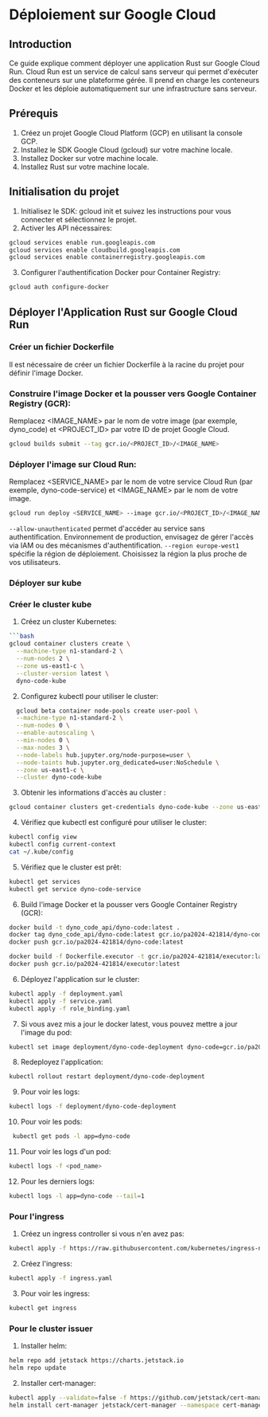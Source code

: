 # Déploiement sur Google Cloud

## Introduction

Ce guide explique comment déployer une application Rust sur Google Cloud Run. Cloud Run est un service de calcul sans serveur qui permet d'exécuter des conteneurs sur une plateforme gérée. Il prend en charge les conteneurs Docker et les déploie automatiquement sur une infrastructure sans serveur.

## Prérequis

1. Créez un projet Google Cloud Platform (GCP) en utilisant la console GCP.
2. Installez le SDK Google Cloud (gcloud) sur votre machine locale.
3. Installez Docker sur votre machine locale.
4. Installez Rust sur votre machine locale.

## Initialisation du projet

1. Initialisez le SDK: gcloud init et suivez les instructions pour vous connecter et sélectionnez le projet.
2. Activer les API nécessaires:

```bash
gcloud services enable run.googleapis.com
gcloud services enable cloudbuild.googleapis.com
gcloud services enable containerregistry.googleapis.com
```

3. Configurer l'authentification Docker pour Container Registry:

```bash
gcloud auth configure-docker
```

## Déployer l'Application Rust sur Google Cloud Run

### Créer un fichier Dockerfile

Il est nécessaire de créer un fichier Dockerfile à la racine du projet pour définir l'image Docker.

### Construire l'image Docker et la pousser vers Google Container Registry (GCR):

Remplacez <IMAGE_NAME> par le nom de votre image (par exemple, dyno_code) et <PROJECT_ID> par votre ID de projet Google Cloud.

```bash
gcloud builds submit --tag gcr.io/<PROJECT_ID>/<IMAGE_NAME>
```

### Déployer l'image sur Cloud Run:

Remplacez <SERVICE_NAME> par le nom de votre service Cloud Run (par exemple, dyno-code-service) et <IMAGE_NAME> par le nom de votre image.

```bash
gcloud run deploy <SERVICE_NAME> --image gcr.io/<PROJECT_ID>/<IMAGE_NAME> --platform managed --allow-unauthenticated --region europe-west1
```

`--allow-unauthenticated` permet d'accéder au service sans authentification. Environnement de production, envisagez de gérer l'accès via IAM ou des mécanismes d'authentification.
`--region europe-west1` spécifie la région de déploiement. Choisissez la région la plus proche de vos utilisateurs.

### Déployer sur kube

### Créer le cluster kube

1. Créez un cluster Kubernetes:

````bash
```bash
gcloud container clusters create \
  --machine-type n1-standard-2 \
  --num-nodes 2 \
  --zone us-east1-c \
  --cluster-version latest \
  dyno-code-kube
````

2. Configurez kubectl pour utiliser le cluster:

```bash
  gcloud beta container node-pools create user-pool \
  --machine-type n1-standard-2 \
  --num-nodes 0 \
  --enable-autoscaling \
  --min-nodes 0 \
  --max-nodes 3 \
  --node-labels hub.jupyter.org/node-purpose=user \
  --node-taints hub.jupyter.org_dedicated=user:NoSchedule \
  --zone us-east1-c \
  --cluster dyno-code-kube
```

3. Obtenir les informations d'accès au cluster :

```bash
gcloud container clusters get-credentials dyno-code-kube --zone us-east1-c
```

4. Vérifiez que kubectl est configuré pour utiliser le cluster:

```bash
kubectl config view
kubectl config current-context
cat ~/.kube/config
```

5. Vérifiez que le cluster est prêt:

```bash
kubectl get services
kubectl get service dyno-code-service
```

6. Build l'image Docker et la pousser vers Google Container Registry (GCR):

```bash
docker build -t dyno_code_api/dyno-code:latest .
docker tag dyno_code_api/dyno-code:latest gcr.io/pa2024-421814/dyno-code:latest
docker push gcr.io/pa2024-421814/dyno-code:latest

docker build -f Dockerfile.executor -t gcr.io/pa2024-421814/executor:latest .
docker push gcr.io/pa2024-421814/executor:latest
```

6. Déployez l'application sur le cluster:

```bash
kubectl apply -f deployment.yaml
kubectl apply -f service.yaml
kubectl apply -f role_binding.yaml
```

7. Si vous avez mis a jour le docker latest, vous pouvez mettre a jour l'image du pod:

```bash
kubectl set image deployment/dyno-code-deployment dyno-code=gcr.io/pa2024-421814/dyno-code:latest
```

8. Redeployez l'application:

```bash
kubectl rollout restart deployment/dyno-code-deployment
```

9. Pour voir les logs:

```bash
kubectl logs -f deployment/dyno-code-deployment
```

10. Pour voir les pods:

```bash
 kubectl get pods -l app=dyno-code
```

11. Pour voir les logs d'un pod:

```bash
kubectl logs -f <pod_name>
```

12. Pour les derniers logs:

```bash
kubectl logs -l app=dyno-code --tail=1
```

### Pour l'ingress

1. Créez un ingress controller si vous n'en avez pas:

```bash
kubectl apply -f https://raw.githubusercontent.com/kubernetes/ingress-nginx/main/deploy/static/provider/cloud/deploy.yaml
```

2. Créez l'ingress:

```bash
kubectl apply -f ingress.yaml
```

3. Pour voir les ingress:

```bash
kubectl get ingress
```


### Pour le cluster issuer

1. Installer helm:

```bash
helm repo add jetstack https://charts.jetstack.io
helm repo update
```

2. Installer cert-manager:

```bash
kubectl apply --validate=false -f https://github.com/jetstack/cert-manager/releases/download/v1.14.5/cert-manager.crds.yaml
helm install cert-manager jetstack/cert-manager --namespace cert-manager --create-namespace --version v1.14.5
```
